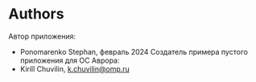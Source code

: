 # Authors
Автор приложения:
* Ponomarenko Stephan, февраль 2024
Создатель примера пустого приложения для ОС Аврора:
* Kirill Chuvilin, <k.chuvilin@omp.ru>
